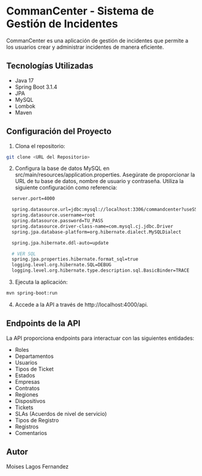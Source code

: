 # CommanCenter - Sistema de Gestión de Incidentes

CommanCenter es una aplicación de gestión de incidentes que permite a los usuarios crear y administrar incidentes de manera eficiente.

## Tecnologías Utilizadas

- Java 17
- Spring Boot 3.1.4
- JPA
- MySQL
- Lombok
- Maven

## Configuración del Proyecto

1. Clona el repositorio:

```bash
git clone <URL del Repositorio>
```

2. Configura la base de datos MySQL en src/main/resources/application.properties. Asegúrate de proporcionar la URL de tu base de datos, nombre de usuario y contraseña. Utiliza la siguiente configuración como referencia:

```bash
  server.port=4000

  spring.datasource.url=jdbc:mysql://localhost:3306/commandcenter?useSSL=false&serverTimezone=UTC&allowPublicKeyRetrieval=true
  spring.datasource.username=root
  spring.datasource.password=TU_PASS
  spring.datasource.driver-class-name=com.mysql.cj.jdbc.Driver
  spring.jpa.database-platform=org.hibernate.dialect.MySQLDialect

  spring.jpa.hibernate.ddl-auto=update

  # VER SQL
  spring.jpa.properties.hibernate.format_sql=true
  logging.level.org.hibernate.SQL=DEBUG
  logging.level.org.hibernate.type.description.sql.BasicBinder=TRACE

```
3. Ejecuta la aplicación:

```bash
mvn spring-boot:run
```
4. Accede a la API a través de http://localhost:4000/api.

## Endpoints de la API
La API proporciona endpoints para interactuar con las siguientes entidades:

- Roles
- Departamentos
- Usuarios
- Tipos de Ticket
- Estados
- Empresas
- Contratos
- Regiones
- Dispositivos
- Tickets
- SLAs (Acuerdos de nivel de servicio)
- Tipos de Registro
- Registros
- Comentarios

##  Autor

Moises Lagos Fernandez
